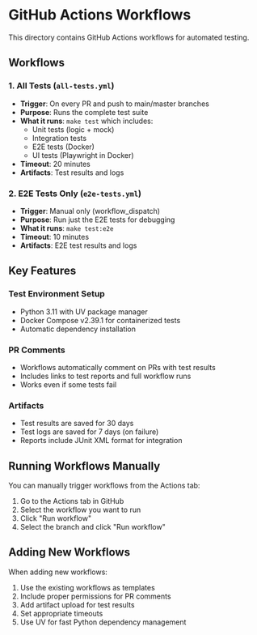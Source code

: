 # GitHub Actions Workflows

This directory contains GitHub Actions workflows for automated testing.

## Workflows

### 1. All Tests (`all-tests.yml`)
- **Trigger**: On every PR and push to main/master branches
- **Purpose**: Runs the complete test suite
- **What it runs**: `make test` which includes:
  - Unit tests (logic + mock)
  - Integration tests
  - E2E tests (Docker)
  - UI tests (Playwright in Docker)
- **Timeout**: 20 minutes
- **Artifacts**: Test results and logs

### 2. E2E Tests Only (`e2e-tests.yml`)
- **Trigger**: Manual only (workflow_dispatch)
- **Purpose**: Run just the E2E tests for debugging
- **What it runs**: `make test:e2e`
- **Timeout**: 10 minutes
- **Artifacts**: E2E test results and logs

## Key Features

### Test Environment Setup
- Python 3.11 with UV package manager
- Docker Compose v2.39.1 for containerized tests
- Automatic dependency installation

### PR Comments
- Workflows automatically comment on PRs with test results
- Includes links to test reports and full workflow runs
- Works even if some tests fail

### Artifacts
- Test results are saved for 30 days
- Test logs are saved for 7 days (on failure)
- Reports include JUnit XML format for integration

## Running Workflows Manually

You can manually trigger workflows from the Actions tab:
1. Go to the Actions tab in GitHub
2. Select the workflow you want to run
3. Click "Run workflow"
4. Select the branch and click "Run workflow"

## Adding New Workflows

When adding new workflows:
1. Use the existing workflows as templates
2. Include proper permissions for PR comments
3. Add artifact upload for test results
4. Set appropriate timeouts
5. Use UV for fast Python dependency management